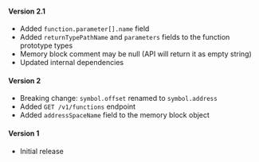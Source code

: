 #### Version 2.1

- Added `function.parameter[].name` field
- Added `returnTypePathName` and `parameters` fields to the function prototype types
- Memory block comment may be null (API will return it as empty string)
- Updated internal dependencies

#### Version 2

- Breaking change: `symbol.offset` renamed to `symbol.address`
- Added `GET /v1/functions` endpoint
- Added `addressSpaceName` field to the memory block object

#### Version 1

- Initial release
